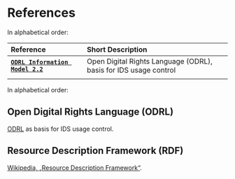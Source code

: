 # References

In alphabetical order:

|**Reference**| Short Description
|:---|:---|
|**[`ODRL Information Model 2.2`](https://www.w3.org/TR/odrl-model/)**| Open Digital Rights Language (ODRL), basis for IDS usage control
|||


In alphabetical order:

## Open Digital Rights Language (ODRL)

[ODRL](https://www.w3.org/TR/odrl-model/) as basis
 for IDS usage control.


## Resource Description Framework (RDF)

[Wikipedia, „Resource Description Framework“](https://en.wikipedia.org/wiki/Resource_Description_Framework).


